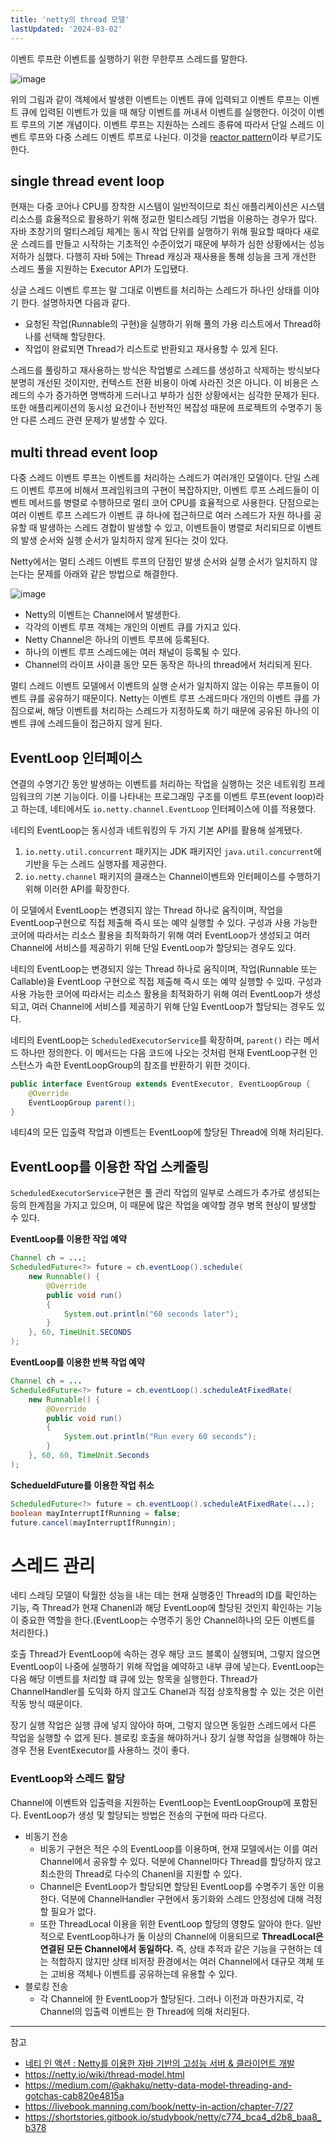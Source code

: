 ```yaml
---
title: 'netty의 thread 모델'
lastUpdated: '2024-03-02'
---
```


이벤트 루프란 이벤트를 실행하기 위한 무한루프 스레드를 말한다.

![image](https://github.com/rlaisqls/rlaisqls/assets/81006587/513a5ad9-3cde-47ec-ad2b-a13b6730e24e)

위의 그림과 같이 객체에서 발생한 이벤트는 이벤트 큐에 입력되고 이벤트 루프는 이벤트 큐에 입력된 이벤트가 있을 때 해당 이벤트를 꺼내서 이벤트를 실행한다. 이것이 이벤트 루프의 기본 개념이다. 이벤트 루프는 지원하는 스레드 종류에 따라서 단일 스레드 이벤트 루프와 다중 스레드 이벤트 루프로 나뉜다. 이것을 [reactor pattern](../%EB%B9%84%EB%8F%99%EA%B8%B0/reactor/Reactor%20Pattern%EA%B3%BC%E2%80%85event%E2%80%85loop.md)이라 부르기도 한다.

## single thread event loop

현재는 다중 코어나 CPU를 장착한 시스템이 일반적이므로 최신 애플리케이션은 시스템 리소스를 효율적으로 활용하기 위해 정교한 멀티스레딩 기법을 이용하는 경우가 많다. 자바 초창기의 멀티스레딩 체계는 동시 작업 단위를 실행하기 위해 필요할 때마다 새로운 스레드를 만들고 시작하는 기초적인 수준이었기 때문에 부하가 심한 상황에서는 성능 저하가 심했다. 다행히 자바 5에는 Thread 캐싱과 재사용을 통해 성능을 크게 개선한 스레드 풀을 지원하는 Executor API가 도입됐다.

싱글 스레드 이벤트 루프는 말 그대로 이벤트를 처리하는 스레드가 하나인 상태를 이야기 한다. 설명하자면 다음과 같다.

- 요청된 작업(Runnable의 구현)을 실행하기 위해 풀의 가용 리스트에서 Thread하나를 선택해 할당한다.
- 작업이 완료되면 Thread가 리스트로 반환되고 재사용할 수 있게 된다.

스레드를 풀링하고 재사용하는 방식은 작업별로 스레드를 생성하고 삭제하는 방식보다 분명히 개선된 것이지만, 컨텍스트 전환 비용이 아예 사라진 것은 아니다. 이 비용은 스레드의 수가 증가하면 명백하게 드러나고 부하가 심한 상황에서는 심각한 문제가 된다. 또한 애플리케이션의 동시성 요건이나 전반적인 복잡성 때문에 프로젝트의 수명주기 동안 다른 스레드 관련 문제가 발생할 수 있다.

## multi thread event loop

다중 스레드 이벤트 루프는 이벤트를 처리하는 스레드가 여러개인 모델이다. 단일 스레드 이벤트 루프에 비해서 프레임워크의 구현이 복잡하지만, 이벤트 루프 스레드들이 이벤트 메서드를 병렬로 수행하므로 멀티 코어 CPU를 효율적으로 사용한다. 단점으로는 여러 이벤트 루프 스레드가 이벤트 큐 하나에 접근하므로 여러 스레드가 자원 하나를 공유할 때 발생하는 스레드 경합이 발생할 수 있고, 이벤트들이 병렬로 처리되므로 이벤트의 발생 순서와 실행 순서가 일치하지 않게 된다는 것이 있다.

Netty에서는 멀티 스레드 이벤트 루프의 단점인 발생 순서와 실행 순서가 일치하지 않는다는 문제를 아래와 같은 방법으로 해결한다.

![image](https://github.com/rlaisqls/TIL/assets/81006587/d8d9948d-7387-4568-a4eb-2c8d5e29ccc2)

- Netty의 이벤트는 Channel에서 발생한다.
- 각각의 이벤트 루프 객체는 개인의 이벤트 큐를 가지고 있다.
- Netty Channel은 하나의 이벤트 루프에 등록된다.
- 하나의 이벤트 루프 스레드에는 여러 채널이 등록될 수 있다.
- Channel의 라이프 사이클 동안 모든 동작은 하나의 thread에서 처리되게 된다.

멀티 스레드 이벤트 모델에서 이벤트의 실행 순서가 일치하지 않는 이유는 루프들이 이벤트 큐를 공유하기 때문이다. Netty는 이벤트 루프 스레드마다 개인의 이벤트 큐를 가짐으로써, 해당 이벤트를 처리하는 스레드가 지정하도록 하기 때문에 공유된 하나의 이벤트 큐에 스레드들이 접근하지 않게 된다.

## EventLoop 인터페이스

연결의 수명기간 동안 발생하는 이벤트를 처리하는 작업을 실행하는 것은 네트워킹 프레임워크의 기본 기능이다. 이를 나타내는 프로그래밍 구조를 이벤트 루프(event loop)라고 하는데, 네티에서도 `io.netty.channel.EventLoop` 인터페이스에 이를 적용했다.

네티의 EventLoop는 동시성과 네트워킹의 두 가지 기본 API를 활용해 설계됐다.

1. `io.netty.util.concurrent` 패키지는 JDK 패키지인 `java.util.concurrent`에 기반을 두는 스레드 실행자를 제공한다.
2. `io.netty.channel` 패키지의 클래스는 Channel이벤트와 인터페이스를 수행하기 위해 이러한 API를 확장한다.

이 모델에서 EventLoop는 변경되지 않는 Thread 하나로 움직이며, 작업을 EventLoop구현으로 직접 제출해 즉시 또는 예약 실행할 수 있다. 구성과 사용 가능한 코어에 따라서는 리소스 활용을 최적화하기 위해 여러 EventLoop가 생성되고 여러 Channel에 서비스를 제공하기 위해 단일 EventLoop가 할당되는 경우도 있다.

네티의 EventLoop는 변경되지 않는 Thread 하나로 움직이며, 작업(Runnable 또는 Callable)을 EventLoop 구현으로 직접 제출해 즉시 또는 예약 실행할 수 있따. 구성과 사용 가능한 코어에 따라서는 리소스 활용을 최적화하기 위해 여러 EventLoop가 생성되고, 여러 Channel에 서비스를 제공하기 위해 단일 EventLoop가 할당되는 경우도 있다.

네티의 EventLoop는 `ScheduledExecutorService`를 확장하며, `parent()` 라는 메서드 하나만 정의한다. 이 메서드는 다음 코드에 나오는 것처럼 현재 EventLoop구현 인스턴스가 속한 EventLoopGroup의 참조를 반환하기 위한 것이다.

```java
public interface EventGroup extends EventExecutor, EventLoopGroup {
    @Override
    EventLoopGroup parent();
}
```

네티4의 모든 입출력 작업과 이벤트는 EventLoop에 할당된 Thread에 의해 처리된다.

## EventLoop를 이용한 작업 스케줄링

`ScheduledExecutorService`구현은 풀 관리 작업의 일부로 스레드가 추가로 생성되는 등의 한계점을 가지고 있으며, 이 때문에 많은 작업을 예약할 경우 병목 현상이 발생할 수 있다.

**EventLoop를 이용한 작업 예약**

```java
Channel ch = ...;
ScheduledFuture<?> future = ch.eventLoop().schedule(
    new Runnable() {
        @Override
        public void run()
        {
            System.out.println("60 seconds later");
        }
    }, 60, TimeUnit.SECONDS
);
```

**EventLoop를 이용한 반복 작업 예약**

```java
Channel ch = ...
ScheduledFuture<?> future = ch.eventLoop().scheduleAtFixedRate(
    new Runnable() {
        @Override
        public void run()
        {
            System.out.println("Run every 60 seconds");
        }
    }, 60, 60, TimeUnit.Seconds
);
```

**SchedueldFuture를 이용한 작업 취소**

```java
ScheduledFuture<?> future = ch.eventLoop().scheduleAtFixedRate(...);
boolean mayInterruptIfRunning = false;
future.cancel(mayInterruptIfRunngin);
```

# 스레드 관리

네티 스레딩 모델이 탁월한 성능을 내는 데는 현재 실행중인 Thread의 ID를 확인하는 기능, 즉 Thread가 현재 Chanenl과 해당 EventLoop에 할당된 것인지 확인하는 기능이 중요한 역할을 한다.(EventLoop는 수명주기 동안 Channel하나의 모든 이벤트를 처리한다.)

호출 Thread가 EventLoop에 속하는 경우 해당 코드 블록이 실행되며, 그렇지 않으면 EventLoop이 나중에 실행하기 위해 작업을 예약하고 내부 큐에 넣는다. EventLoop는 다음 해당 이벤트를 처리할 떄 큐에 있는 항목을 실행한다. Thread가 ChannelHandler를 도익화 하지 않고도 Chanel과 직접 상호작용할 수 있는 것은 이런 작동 방식 때문이다.

장기 실행 작업은 실행 큐에 넣지 않아야 하며, 그렇지 않으면 동일한 스레드에서 다른 작업을 실행할 수 없게 된다. 블로킹 호출을 해야하거나 장기 실행 작업을 실행해야 하는 경우 전용 EventExecutor를 사용하느 것이 좋다.

###  EventLoop와 스레드 할당

Channel에 이벤트와 입출력을 지원하는 EventLoop는 EventLoopGroup에 포함된다. EventLoop가 생성 및 할당되는 방법은 전송의 구현에 따라 다르다.

- 비동기 전송
    - 비동기 구현은 적은 수의 EventLoop를 이용하며, 현재 모델에서는 이를 여러 Channel에서 공유할 수 있다. 덕분에 Channel마다 Thread를 할당하지 않고 최소한의 Thread로 다수의 Chanenl을 지원할 수 있다.
    - Channel은 EventLoop가 할당되면 할당된 EventLoop를 수명주기 동안 이용한다. 덕분에 ChannelHandler 구현에서 동기화와 스레드 안정성에 대해 걱정할 필요가 없다.
    - 또한 ThreadLocal 이용을 위한 EventLoop 할당의 영향도 알아야 한다. 일반적으로 EventLoop하나가 둘 이상의 Channel에 이용되므로 **ThreadLocal은 연결된 모든 Channel에서 동일하다.** 즉, 상태 추적과 같은 기능을 구현하는 데는 적합하지 않지만 상태 비저장 환경에서는 여러 Channel에서 대규모 객체 또는 고비용 객체나 이벤트를 공유하는데 유용할 수 있다.
- 블로킹 전송
    - 각 Channel에 한 EventLoop가 할당된다. 그러나 이전과 마찬가지로, 각 Channel의 입출력 이벤트는 한 Thread에 의해 처리된다.

---
참고
- [네티 인 액션 : Netty를 이용한 자바 기반의 고성능 서버 & 클라이언트 개발](https://m.yes24.com/Goods/Detail/25662949)
- https://netty.io/wiki/thread-model.html
- https://medium.com/@akhaku/netty-data-model-threading-and-gotchas-cab820e4815a
- https://livebook.manning.com/book/netty-in-action/chapter-7/27
- https://shortstories.gitbook.io/studybook/netty/c774_bca4_d2b8_baa8_b378